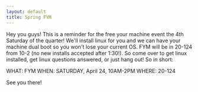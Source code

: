 ```yaml
---
layout: default
title: Spring FYM
---
```


Hey you guys!
This is a reminder for the free your machine event the 4th Saturday of the quarter! We'll install linux for you and we can have your machine dual boot so you won't lose your current OS. FYM will be in 20-124 from 10-2 (no new installs accepted after 1:30!). So come over to get linux installed, get linux questions answered, or just hang out! So in short:

WHAT: FYM
WHEN: SATURDAY, April 24, 10AM-2PM
WHERE: 20-124

See you there!

